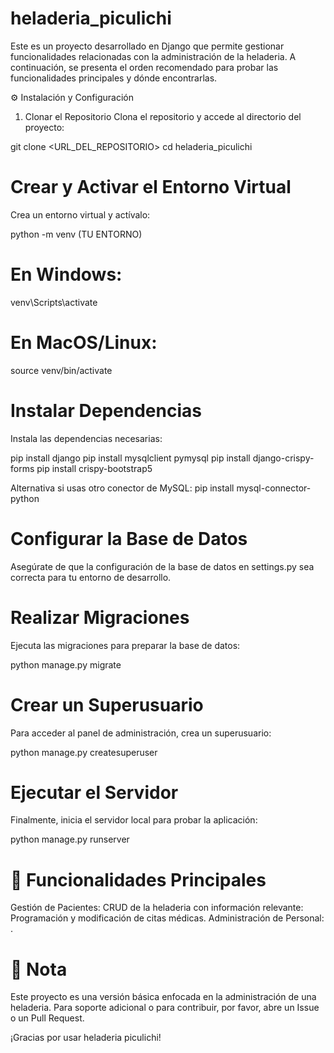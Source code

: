 # heladeria_piculichi
Este es un proyecto desarrollado en Django que permite gestionar funcionalidades relacionadas con la administración de la heladeria. A continuación, se presenta el orden recomendado para probar las funcionalidades principales y dónde encontrarlas.

⚙️ Instalación y Configuración
1. Clonar el Repositorio
Clona el repositorio y accede al directorio del proyecto:

git clone <URL_DEL_REPOSITORIO>
cd heladeria_piculichi

# Crear y Activar el Entorno Virtual
Crea un entorno virtual y actívalo:

python -m venv (TU ENTORNO)

# En Windows:
venv\Scripts\activate

# En MacOS/Linux:
source venv/bin/activate

# Instalar Dependencias
Instala las dependencias necesarias:

pip install django
pip install mysqlclient pymysql
pip install django-crispy-forms
pip install crispy-bootstrap5

Alternativa si usas otro conector de MySQL:
pip install mysql-connector-python

# Configurar la Base de Datos
Asegúrate de que la configuración de la base de datos en settings.py sea correcta para tu entorno de desarrollo.

# Realizar Migraciones
Ejecuta las migraciones para preparar la base de datos:

python manage.py migrate

# Crear un Superusuario
Para acceder al panel de administración, crea un superusuario:

python manage.py createsuperuser

# Ejecutar el Servidor
Finalmente, inicia el servidor local para probar la aplicación:

python manage.py runserver

# 🚀 Funcionalidades Principales
Gestión de Pacientes: CRUD de la heladeria con información relevante: Programación y modificación de citas médicas.
Administración de Personal: .

# 📌 Nota
Este proyecto es una versión básica enfocada en la administración de una heladeria. Para soporte adicional o para contribuir, por favor, abre un Issue o un Pull Request.

¡Gracias por usar heladeria piculichi!
